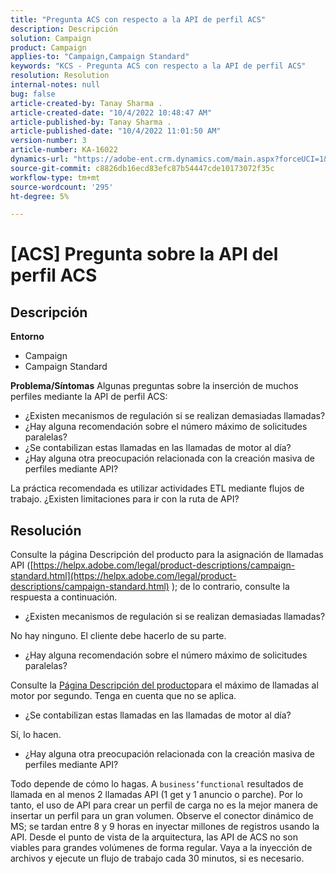 ```yaml
---
title: "Pregunta ACS con respecto a la API de perfil ACS"
description: Descripción
solution: Campaign
product: Campaign
applies-to: "Campaign,Campaign Standard"
keywords: "KCS - Pregunta ACS con respecto a la API de perfil ACS"
resolution: Resolution
internal-notes: null
bug: false
article-created-by: Tanay Sharma .
article-created-date: "10/4/2022 10:48:47 AM"
article-published-by: Tanay Sharma .
article-published-date: "10/4/2022 11:01:50 AM"
version-number: 3
article-number: KA-16022
dynamics-url: "https://adobe-ent.crm.dynamics.com/main.aspx?forceUCI=1&pagetype=entityrecord&etn=knowledgearticle&id=c2ea181f-d243-ed11-bba2-0022480868ff"
source-git-commit: c8826db16ecd83efc87b54447cde10173072f35c
workflow-type: tm+mt
source-wordcount: '295'
ht-degree: 5%

---
```


# [ACS] Pregunta sobre la API del perfil ACS

## Descripción

<b>Entorno</b>
- Campaign
- Campaign Standard



<b>Problema/Síntomas</b>
Algunas preguntas sobre la inserción de muchos perfiles mediante la API de perfil ACS:

- ¿Existen mecanismos de regulación si se realizan demasiadas llamadas?
- ¿Hay alguna recomendación sobre el número máximo de solicitudes paralelas?
- ¿Se contabilizan estas llamadas en las llamadas de motor al día?
- ¿Hay alguna otra preocupación relacionada con la creación masiva de perfiles mediante API?


La práctica recomendada es utilizar actividades ETL mediante flujos de trabajo. ¿Existen limitaciones para ir con la ruta de API?


## Resolución


Consulte la página Descripción del producto para la asignación de llamadas API ([https://helpx.adobe.com/legal/product-descriptions/campaign-standard.html](https://helpx.adobe.com/legal/product-descriptions/campaign-standard.html) ); de lo contrario, consulte la respuesta a continuación.



- ¿Existen mecanismos de regulación si se realizan demasiadas llamadas?


No hay ninguno. El cliente debe hacerlo de su parte.

- ¿Hay alguna recomendación sobre el número máximo de solicitudes paralelas?


Consulte la [Página Descripción del producto](https://helpx.adobe.com/legal/product-descriptions/campaign-standard.html#)para el máximo de llamadas al motor por segundo. Tenga en cuenta que no se aplica.

- ¿Se contabilizan estas llamadas en las llamadas de motor al día?


Sí, lo hacen.

- ¿Hay alguna otra preocupación relacionada con la creación masiva de perfiles mediante API?


Todo depende de cómo lo hagas. A `business’functional` resultados de llamada en al menos 2 llamadas API (1 get y 1 anuncio o parche). Por lo tanto, el uso de API para crear un perfil de carga no es la mejor manera de insertar un perfil para un gran volumen. Observe el conector dinámico de MS; se tardan entre 8 y 9 horas en inyectar millones de registros usando la API. Desde el punto de vista de la arquitectura, las API de ACS no son viables para grandes volúmenes de forma regular. Vaya a la inyección de archivos y ejecute un flujo de trabajo cada 30 minutos, si es necesario.
